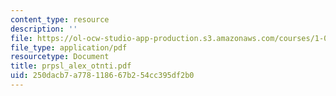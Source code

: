 ```yaml
---
content_type: resource
description: ''
file: https://ol-ocw-studio-app-production.s3.amazonaws.com/courses/1-054-mechanics-and-design-of-concrete-structures-spring-2004/250dacb7a778118667b254cc395df2b0_prpsl_alex_otnti.pdf
file_type: application/pdf
resourcetype: Document
title: prpsl_alex_otnti.pdf
uid: 250dacb7-a778-1186-67b2-54cc395df2b0
---
```

